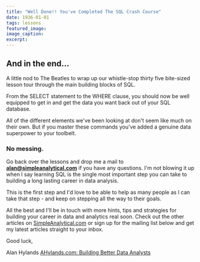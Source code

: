 ```yaml
---
title: "Well Done!! You've Completed The SQL Crash Course"
date: 1936-01-01
tags: lessons
featured_image: 
image_caption: 
excerpt: 
---
```

## And in the end...

A little nod to The Beatles to wrap up our whistle-stop thirty five bite-sized lesson tour through the main building blocks of SQL.

From the SELECT statement to the WHERE clause, you should now be well equipped to get in and get the data you want back out of your SQL database. 

All of the different elements we've been looking at don't seem like much on their own. But if you master these commands you've added a genuine data superpower to your toolbelt.

### No messing.

Go back over the lessons and drop me a mail to **alan@simpleanalytical.com** if you have any questions. I'm not blowing it up when I say learning SQL is the single most important step you can take to building a long lasting career in data analysis.

This is the first step and I'd love to be able to help as many people as I can take that step - and keep on stepping all the way to their goals.

All the best and I'll be in touch with more hints, tips and strategies for building your career in data and analytics real soon. Check out the other articles on [SimpleAnalytical.com](https://simpleanalytical.com) or sign up for the mailing list below and get my latest articles straight to your inbox.

Good luck,

Alan Hylands
[AHylands.com: Building Better Data Analysts](https://alanhylands.com)
